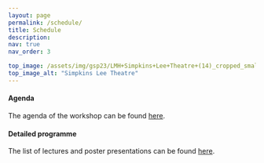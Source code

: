 ```yaml
---
layout: page
permalink: /schedule/
title: Schedule
description: 
nav: true
nav_order: 3

top_image: /assets/img/gsp23/LMH+Simpkins+Lee+Theatre+(14)_cropped_smaller.jpg
top_image_alt: "Simpkins Lee Theatre"
---
```


#### Agenda
The agenda of the workshop can be found [here](https://gspworkshop.org/assets/pdf/Graph%20Signal%20Processing%20Programme%20V2.pdf).

#### Detailed programme
The list of lectures and poster presentations can be found [here](https://gspworkshop.org/assets/pdf/List%20of%20Papers%20V3.pdf).
